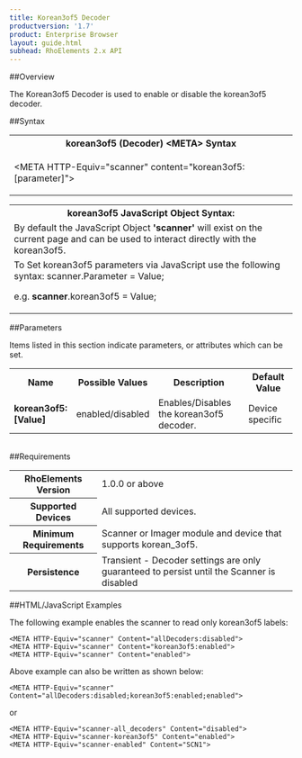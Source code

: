```yaml
---
title: Korean3of5 Decoder
productversion: '1.7'
product: Enterprise Browser
layout: guide.html
subhead: RhoElements 2.x API
---
```


##Overview

The Korean3of5 Decoder is used to enable or disable the korean3of5 decoder.

##Syntax

<table class="re-table"><tr><th class="tableHeading">korean3of5 (Decoder) &lt;META&gt; Syntax
</th></tr><tr><td class="clsSyntaxCells clsOddRow"><p>&lt;META HTTP-Equiv="scanner" content="korean3of5:[parameter]"&gt;</p></td></tr></table>
<table class="re-table"><tr><th class="tableHeading">korean3of5 JavaScript Object Syntax:</th></tr><tr><td class="clsSyntaxCells clsOddRow">
By default the JavaScript Object <b>'scanner'</b> will exist on the current page and can be used to interact directly with the korean3of5.
</td></tr><tr><td class="clsSyntaxCells clsEvenRow">
To Set korean3of5 parameters via JavaScript use the following syntax: scanner.Parameter = Value;
<P />e.g. <b>scanner</b>.korean3of5 = Value;
</td></tr></table>

##Parameters


Items listed in this section indicate parameters, or attributes which can be set.
<table class="re-table"><col width="20%" /><col width="20%" /><col width="38%" /><col width="22%" /><tr><th class="tableHeading">Name</th><th class="tableHeading">Possible Values</th><th class="tableHeading">Description</th><th class="tableHeading">Default Value</th></tr><tr><td class="clsSyntaxCells clsOddRow"><b>korean3of5:[Value]
</b></td><td class="clsSyntaxCells clsOddRow">enabled/disabled</td><td class="clsSyntaxCells clsOddRow">Enables/Disables the korean3of5 decoder.</td><td class="clsSyntaxCells clsOddRow">Device specific</td></tr></table>
<table class="re-table"><col width="78%" /><col width="8%" /><col width="1%" /><col width="5%" /><col width="1%" /><col width="5%" /><col width="2%" /></table>





##Requirements

<table class="re-table"><tr><th class="tableHeading">RhoElements Version</th><td class="clsSyntaxCell clsEvenRow">1.0.0 or above
</td></tr><tr><th class="tableHeading">Supported Devices</th><td class="clsSyntaxCell clsOddRow">All supported devices.</td></tr><tr><th class="tableHeading">Minimum Requirements</th><td class="clsSyntaxCell clsOddRow">Scanner or Imager module and device that supports korean_3of5.</td></tr><tr><th class="tableHeading">Persistence</th><td class="clsSyntaxCell clsEvenRow">Transient - Decoder settings are only guaranteed to persist until the Scanner is disabled</td></tr></table>


##HTML/JavaScript Examples

The following example enables the scanner to read only korean3of5 labels:

	<META HTTP-Equiv="scanner" Content="allDecoders:disabled">
	<META HTTP-Equiv="scanner" Content="korean3of5:enabled">
	<META HTTP-Equiv="scanner" Content="enabled">
	
Above example can also be written as shown below:

	<META HTTP-Equiv="scanner" Content="allDecoders:disabled;korean3of5:enabled;enabled">
	
or

	<META HTTP-Equiv="scanner-all_decoders" Content="disabled">
	<META HTTP-Equiv="scanner-korean3of5" Content="enabled">
	<META HTTP-Equiv="scanner-enabled" Content="SCN1">
	





